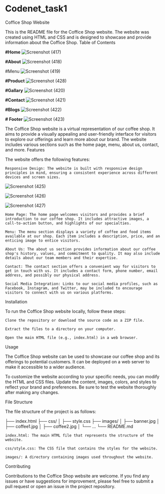 # Codenet_task1

Coffice Shop Website

This is the README file for the Coffice Shop website. The website was created using HTML and CSS and is designed to showcase and provide information about the Coffice Shop.
Table of Contents

**#Home**
![Screenshot (417)](https://github.com/mandalnitesh/Codenet_task1/assets/135643300/4d82e847-bb30-48bc-896f-210ef5d1cb62)

**#About**
![Screenshot (418)](https://github.com/mandalnitesh/Codenet_task1/assets/135643300/a1eb4028-bc97-477b-bc13-e29b521e410d)

#Menu
![Screenshot (419)](https://github.com/mandalnitesh/Codenet_task1/assets/135643300/159315cd-b8dc-4a78-9e2e-5a0186f9e764)

**#Product**
![Screenshot (428)](https://github.com/mandalnitesh/Codenet_task1/assets/135643300/fad8ccec-bff2-45c6-b39c-ad7c4ee6cc66)


**#Gallary**
![Screenshot (420)](https://github.com/mandalnitesh/Codenet_task1/assets/135643300/a022c157-9213-4deb-ae39-0f05ac90300b)

**#Contact**
![Screenshot (421)](https://github.com/mandalnitesh/Codenet_task1/assets/135643300/af1d3863-020c-48cd-aae3-406909d607fb)

**#Blogs**
![Screenshot (422)](https://github.com/mandalnitesh/Codenet_task1/assets/135643300/98ee497f-3623-4deb-b256-e0df3e68ac79)

**# Footer**
![Screenshot (423)](https://github.com/mandalnitesh/Codenet_task1/assets/135643300/05188dda-cbfb-4c67-9bde-23e4d2d07b71)


The Coffice Shop website is a virtual representation of our coffee shop. It aims to provide a visually appealing and user-friendly interface for visitors to explore our offerings and learn more about our brand. The website includes various sections such as the home page, menu, about us, contact, and more.
Features

The website offers the following features:

    Responsive Design: The website is built with responsive design principles in mind, ensuring a consistent experience across different devices and screen sizes.
    
![Screenshot (425)](https://github.com/mandalnitesh/Codenet_task1/assets/135643300/39172aaa-67c2-4d65-8298-b9f786a8a0eb)
     
![Screenshot (426)](https://github.com/mandalnitesh/Codenet_task1/assets/135643300/68cc0593-3303-4b4a-b0e8-e918d7d49d25)

![Screenshot (427)](https://github.com/mandalnitesh/Codenet_task1/assets/135643300/6e5ba6b9-e641-4568-8065-703eb68f21fd)

    Home Page: The home page welcomes visitors and provides a brief introduction to our coffee shop. It includes attractive images, a call-to-action button, and highlights of our specialties.

    Menu: The menu section displays a variety of coffee and food items available at our shop. Each item includes a description, price, and an enticing image to entice visitors.

    About Us: The about us section provides information about our coffee shop's history, values, and commitment to quality. It may also include details about our team members and their expertise.

    Contact: The contact section offers a convenient way for visitors to get in touch with us. It includes a contact form, phone number, email address, and possibly our physical address.

    Social Media Integration: Links to our social media profiles, such as Facebook, Instagram, and Twitter, may be included to encourage visitors to connect with us on various platforms.

Installation

To run the Coffice Shop website locally, follow these steps:

    Clone the repository or download the source code as a ZIP file.

    Extract the files to a directory on your computer.

    Open the main HTML file (e.g., index.html) in a web browser.

Usage

The Coffice Shop website can be used to showcase our coffee shop and its offerings to potential customers. It can be deployed on a web server to make it accessible to a wider audience.

To customize the website according to your specific needs, you can modify the HTML and CSS files. Update the content, images, colors, and styles to reflect your brand and preferences. Be sure to test the website thoroughly after making any changes.


File Structure

The file structure of the project is as follows:

├── index.html
├── css/
│   ├── style.css
├── images/
│   ├── banner.jpg
│   ├── coffee1.jpg
│   ├── coffee2.jpg
│   └── ...
└── README.md

    index.html: The main HTML file that represents the structure of the website.

    css/style.css: The CSS file that contains the styles for the website.

    images/: A directory containing images used throughout the website.

Contributing

Contributions to the Coffice Shop website are welcome. If you find any issues or have suggestions for improvement, please feel free to submit a pull request or open an issue in the project repository.
